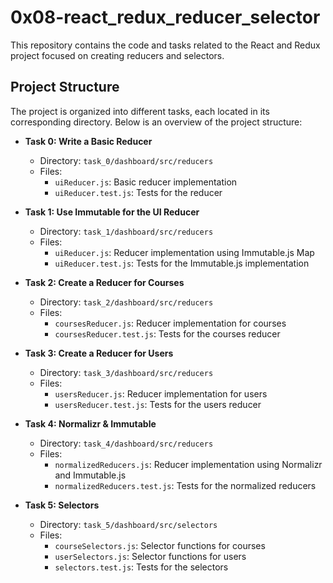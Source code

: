 # 0x08-react_redux_reducer_selector

This repository contains the code and tasks related to the React and Redux project focused on creating reducers and selectors.

## Project Structure

The project is organized into different tasks, each located in its corresponding directory. Below is an overview of the project structure:

- **Task 0: Write a Basic Reducer**
  - Directory: `task_0/dashboard/src/reducers`
  - Files: 
    - `uiReducer.js`: Basic reducer implementation
    - `uiReducer.test.js`: Tests for the reducer

- **Task 1: Use Immutable for the UI Reducer**
  - Directory: `task_1/dashboard/src/reducers`
  - Files:
    - `uiReducer.js`: Reducer implementation using Immutable.js Map
    - `uiReducer.test.js`: Tests for the Immutable.js implementation

- **Task 2: Create a Reducer for Courses**
  - Directory: `task_2/dashboard/src/reducers`
  - Files:
    - `coursesReducer.js`: Reducer implementation for courses
    - `coursesReducer.test.js`: Tests for the courses reducer

- **Task 3: Create a Reducer for Users**
  - Directory: `task_3/dashboard/src/reducers`
  - Files:
    - `usersReducer.js`: Reducer implementation for users
    - `usersReducer.test.js`: Tests for the users reducer

- **Task 4: Normalizr & Immutable**
  - Directory: `task_4/dashboard/src/reducers`
  - Files:
    - `normalizedReducers.js`: Reducer implementation using Normalizr and Immutable.js
    - `normalizedReducers.test.js`: Tests for the normalized reducers

- **Task 5: Selectors**
  - Directory: `task_5/dashboard/src/selectors`
  - Files:
    - `courseSelectors.js`: Selector functions for courses
    - `userSelectors.js`: Selector functions for users
    - `selectors.test.js`: Tests for the selectors
